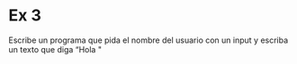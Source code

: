 # Ex 3

Escribe un programa que pida el nombre del usuario con un input y escriba un texto que diga “Hola <nombre-de-usuario>"